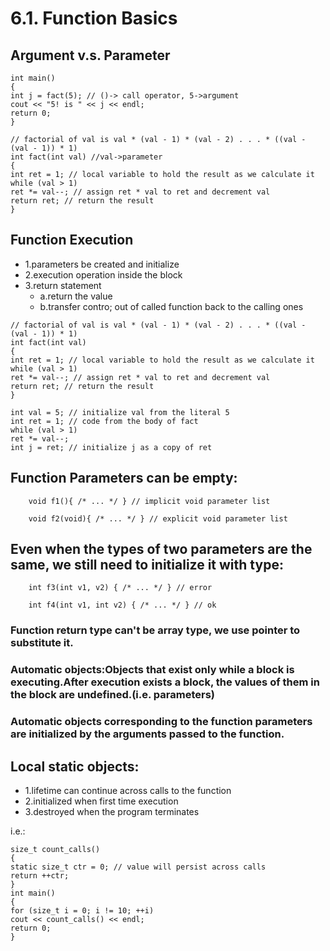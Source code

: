 # 6.1. Function Basics

## Argument v.s. Parameter
```
int main()					
{				
int j = fact(5); // ()-> call operator, 5->argument	
cout << "5! is " << j << endl;
return 0;
}
```
```
// factorial of val is val * (val - 1) * (val - 2) . . . * ((val - (val - 1)) * 1)
int fact(int val) //val->parameter
{
int ret = 1; // local variable to hold the result as we calculate it
while (val > 1)
ret *= val--; // assign ret * val to ret and decrement val
return ret; // return the result
}
```


## Function Execution
* 1.parameters be created and initialize
* 2.execution operation inside the block
* 3.return statement
	* a.return the value
	* b.transfer contro; out of called function back to the calling ones


```
// factorial of val is val * (val - 1) * (val - 2) . . . * ((val - (val - 1)) * 1)
int fact(int val)
{
int ret = 1; // local variable to hold the result as we calculate it
while (val > 1)
ret *= val--; // assign ret * val to ret and decrement val
return ret; // return the result
}
```
```
int val = 5; // initialize val from the literal 5
int ret = 1; // code from the body of fact
while (val > 1)
ret *= val--;
int j = ret; // initialize j as a copy of ret
```

## Function Parameters can be empty:
```
	void f1(){ /* ... */ } // implicit void parameter list
```
```
	void f2(void){ /* ... */ } // explicit void parameter list
```

## Even when the types of two parameters are the same, we still need to initialize it with type:
```
	int f3(int v1, v2) { /* ... */ } // error
```
```
	int f4(int v1, int v2) { /* ... */ } // ok
```

### Function return type can't be array type, we use pointer to substitute it.

### Automatic objects:Objects that exist only while a block is executing.After execution exists a block, the values of them in the block are undefined.(i.e. parameters)
### Automatic objects corresponding to the function parameters are initialized by the arguments passed to the function.

## Local static objects:
* 1.lifetime can continue across calls to the function
* 2.initialized when first time execution
* 3.destroyed when the program terminates

i.e.:
```
size_t count_calls()
{
static size_t ctr = 0; // value will persist across calls
return ++ctr;
}
int main()
{
for (size_t i = 0; i != 10; ++i)
cout << count_calls() << endl;
return 0;
}
```













